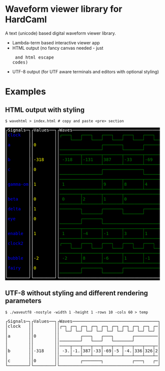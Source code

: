 # Waveform viewer library for HardCaml

A text (unicode) based digital waveform viewer library.

* Lambda-term based interactive viewer app
* HTML output (no fancy canvas needed - just <pre> and html escape codes)
* UTF-8 output (for UTF aware terminals and editors with optional styling)

# Examples

## HTML output with styling

```
$ wavehtml > index.html # copy and paste <pre> section
```

<pre>
<span style="background-color:black; color:white; font-wieght:normal">&#9484&#83&#105&#103&#110&#97&#108&#115&#9472&#9488&#9484&#86&#97&#108&#117&#101&#115&#9472&#9472&#9488&#9484&#87&#97&#118&#101&#115&#9472&#9472&#9472&#9472&#9472&#9472&#9472&#9472&#9472&#9472&#9472&#9472&#9472&#9472&#9472&#9472&#9472&#9472&#9472&#9472&#9472&#9472&#9472&#9472&#9472&#9472&#9472&#9472&#9472&#9472&#9472&#9472&#9472&#9472&#9472&#9472&#9472&#9472&#9472&#9472&#9472&#9472&#9472&#9472&#9472&#9472&#9472&#9472&#9472&#9472&#9472&#9472&#9472&#9488
&#9474</span><span style="background-color:black; color:blue; font-wieght:normal">&#99&#108&#111&#99&#107</span><span style="background-color:black; color:white; font-wieght:normal">&#32&#32&#32&#9474&#9474&#32&#32&#32&#32&#32&#32&#32&#32&#9474&#9474</span><span style="background-color:black; color:green; font-wieght:normal">&#9484&#9472&#9472&#9472&#9488</span><span style="background-color:black; color:white; font-wieght:normal">&#32&#32&#32</span><span style="background-color:black; color:green; font-wieght:normal">&#9484&#9472&#9472&#9472&#9488</span><span style="background-color:black; color:white; font-wieght:normal">&#32&#32&#32</span><span style="background-color:black; color:green; font-wieght:normal">&#9484&#9472&#9472&#9472&#9488</span><span style="background-color:black; color:white; font-wieght:normal">&#32&#32&#32</span><span style="background-color:black; color:green; font-wieght:normal">&#9484&#9472&#9472&#9472&#9488</span><span style="background-color:black; color:white; font-wieght:normal">&#32&#32&#32</span><span style="background-color:black; color:green; font-wieght:normal">&#9484&#9472&#9472&#9472&#9488</span><span style="background-color:black; color:white; font-wieght:normal">&#32&#32&#32</span><span style="background-color:black; color:green; font-wieght:normal">&#9484&#9472&#9472&#9472&#9488</span><span style="background-color:black; color:white; font-wieght:normal">&#32&#32&#32</span><span style="background-color:black; color:green; font-wieght:normal">&#9484&#9472&#9472&#9472&#9488</span><span style="background-color:black; color:white; font-wieght:normal">&#32&#32&#32</span><span style="background-color:black; color:green; font-wieght:normal">&#9484&#9472</span><span style="background-color:black; color:white; font-wieght:normal">&#9474
&#9474&#32&#32&#32&#32&#32&#32&#32&#32&#9474&#9474&#32&#32&#32&#32&#32&#32&#32&#32&#9474&#9474&#32&#32&#32&#32</span><span style="background-color:black; color:green; font-wieght:normal">&#9492&#9472&#9472&#9472&#9496</span><span style="background-color:black; color:white; font-wieght:normal">&#32&#32&#32</span><span style="background-color:black; color:green; font-wieght:normal">&#9492&#9472&#9472&#9472&#9496</span><span style="background-color:black; color:white; font-wieght:normal">&#32&#32&#32</span><span style="background-color:black; color:green; font-wieght:normal">&#9492&#9472&#9472&#9472&#9496</span><span style="background-color:black; color:white; font-wieght:normal">&#32&#32&#32</span><span style="background-color:black; color:green; font-wieght:normal">&#9492&#9472&#9472&#9472&#9496</span><span style="background-color:black; color:white; font-wieght:normal">&#32&#32&#32</span><span style="background-color:black; color:green; font-wieght:normal">&#9492&#9472&#9472&#9472&#9496</span><span style="background-color:black; color:white; font-wieght:normal">&#32&#32&#32</span><span style="background-color:black; color:green; font-wieght:normal">&#9492&#9472&#9472&#9472&#9496</span><span style="background-color:black; color:white; font-wieght:normal">&#32&#32&#32</span><span style="background-color:black; color:green; font-wieght:normal">&#9492&#9472&#9472&#9472&#9496</span><span style="background-color:black; color:white; font-wieght:normal">&#32&#9474
&#9474</span><span style="background-color:black; color:blue; font-wieght:normal">&#97</span><span style="background-color:black; color:white; font-wieght:normal">&#32&#32&#32&#32&#32&#32&#32&#9474&#9474</span><span style="background-color:black; color:yellow; font-wieght:normal">&#48</span><span style="background-color:black; color:white; font-wieght:normal">&#32&#32&#32&#32&#32&#32&#32&#9474&#9474&#32&#32&#32&#32&#32&#32&#32&#32&#32&#32&#32&#32&#32&#32&#32&#32</span><span style="background-color:black; color:green; font-wieght:normal">&#9484&#9472&#9472&#9472&#9472&#9472&#9472&#9472&#9488</span><span style="background-color:black; color:white; font-wieght:normal">&#32&#32&#32&#32&#32&#32&#32</span><span style="background-color:black; color:green; font-wieght:normal">&#9484&#9472&#9472&#9472&#9472&#9472&#9472&#9472&#9488</span><span style="background-color:black; color:white; font-wieght:normal">&#32&#32&#32&#32&#32&#32&#32&#32&#32&#32&#32&#32&#32&#32&#32</span><span style="background-color:black; color:green; font-wieght:normal">&#9484&#9472</span><span style="background-color:black; color:white; font-wieght:normal">&#9474
&#9474&#32&#32&#32&#32&#32&#32&#32&#32&#9474&#9474&#32&#32&#32&#32&#32&#32&#32&#32&#9474&#9474</span><span style="background-color:black; color:green; font-wieght:normal">&#9472&#9472&#9472&#9472&#9472&#9472&#9472&#9472&#9472&#9472&#9472&#9472&#9472&#9472&#9472&#9472&#9496</span><span style="background-color:black; color:white; font-wieght:normal">&#32&#32&#32&#32&#32&#32&#32</span><span style="background-color:black; color:green; font-wieght:normal">&#9492&#9472&#9472&#9472&#9472&#9472&#9472&#9472&#9496</span><span style="background-color:black; color:white; font-wieght:normal">&#32&#32&#32&#32&#32&#32&#32</span><span style="background-color:black; color:green; font-wieght:normal">&#9492&#9472&#9472&#9472&#9472&#9472&#9472&#9472&#9472&#9472&#9472&#9472&#9472&#9472&#9472&#9472&#9496</span><span style="background-color:black; color:white; font-wieght:normal">&#32&#9474
&#9474&#32&#32&#32&#32&#32&#32&#32&#32&#9474&#9474&#32&#32&#32&#32&#32&#32&#32&#32&#9474&#9474</span><span style="background-color:black; color:green; font-wieght:normal">&#9472&#9472&#9472&#9472&#9472&#9472&#9472&#9472&#9516&#9472&#9472&#9472&#9472&#9472&#9472&#9472&#9516&#9472&#9472&#9472&#9472&#9472&#9472&#9472&#9516&#9472&#9472&#9472&#9472&#9472&#9472&#9472&#9516&#9472&#9472&#9472&#9472&#9472&#9472&#9472&#9516&#9472&#9472&#9472&#9472&#9472&#9472&#9472&#9516&#9472&#9472&#9472&#9472&#9472&#9472&#9472&#9516&#9472</span><span style="background-color:black; color:white; font-wieght:normal">&#9474
&#9474</span><span style="background-color:black; color:blue; font-wieght:normal">&#98</span><span style="background-color:black; color:white; font-wieght:normal">&#32&#32&#32&#32&#32&#32&#32&#9474&#9474</span><span style="background-color:black; color:yellow; font-wieght:normal">&#45&#51&#49&#56</span><span style="background-color:black; color:white; font-wieght:normal">&#32&#32&#32&#32&#9474&#9474&#32</span><span style="background-color:black; color:green; font-wieght:normal">&#45&#51&#49&#56</span><span style="background-color:black; color:white; font-wieght:normal">&#32&#32&#32</span><span style="background-color:black; color:green; font-wieght:normal">&#9474&#45&#49&#51&#49</span><span style="background-color:black; color:white; font-wieght:normal">&#32&#32&#32</span><span style="background-color:black; color:green; font-wieght:normal">&#9474&#51&#56&#55</span><span style="background-color:black; color:white; font-wieght:normal">&#32&#32&#32&#32</span><span style="background-color:black; color:green; font-wieght:normal">&#9474&#45&#51&#51</span><span style="background-color:black; color:white; font-wieght:normal">&#32&#32&#32&#32</span><span style="background-color:black; color:green; font-wieght:normal">&#9474&#45&#54&#57</span><span style="background-color:black; color:white; font-wieght:normal">&#32&#32&#32&#32</span><span style="background-color:black; color:green; font-wieght:normal">&#9474&#45&#53</span><span style="background-color:black; color:white; font-wieght:normal">&#32&#32&#32&#32&#32</span><span style="background-color:black; color:green; font-wieght:normal">&#9474&#45&#52&#54&#51</span><span style="background-color:black; color:white; font-wieght:normal">&#32&#32&#32</span><span style="background-color:black; color:green; font-wieght:normal">&#9474&#51</span><span style="background-color:black; color:white; font-wieght:normal">&#9474
&#9474&#32&#32&#32&#32&#32&#32&#32&#32&#9474&#9474&#32&#32&#32&#32&#32&#32&#32&#32&#9474&#9474</span><span style="background-color:black; color:green; font-wieght:normal">&#9472&#9472&#9472&#9472&#9472&#9472&#9472&#9472&#9524&#9472&#9472&#9472&#9472&#9472&#9472&#9472&#9524&#9472&#9472&#9472&#9472&#9472&#9472&#9472&#9524&#9472&#9472&#9472&#9472&#9472&#9472&#9472&#9524&#9472&#9472&#9472&#9472&#9472&#9472&#9472&#9524&#9472&#9472&#9472&#9472&#9472&#9472&#9472&#9524&#9472&#9472&#9472&#9472&#9472&#9472&#9472&#9524&#9472</span><span style="background-color:black; color:white; font-wieght:normal">&#9474
&#9474</span><span style="background-color:black; color:blue; font-wieght:normal">&#99</span><span style="background-color:black; color:white; font-wieght:normal">&#32&#32&#32&#32&#32&#32&#32&#9474&#9474</span><span style="background-color:black; color:yellow; font-wieght:normal">&#48</span><span style="background-color:black; color:white; font-wieght:normal">&#32&#32&#32&#32&#32&#32&#32&#9474&#9474&#32&#32&#32&#32&#32&#32&#32&#32&#32&#32&#32&#32&#32&#32&#32&#32</span><span style="background-color:black; color:green; font-wieght:normal">&#9484&#9472&#9472&#9472&#9472&#9472&#9472&#9472&#9472&#9472&#9472&#9472&#9472&#9472&#9472&#9472&#9488</span><span style="background-color:black; color:white; font-wieght:normal">&#32&#32&#32&#32&#32&#32&#32&#32&#32&#32&#32&#32&#32&#32&#32&#32&#32&#32&#32&#32&#32&#32&#32</span><span style="background-color:black; color:green; font-wieght:normal">&#9484&#9472</span><span style="background-color:black; color:white; font-wieght:normal">&#9474
&#9474&#32&#32&#32&#32&#32&#32&#32&#32&#9474&#9474&#32&#32&#32&#32&#32&#32&#32&#32&#9474&#9474</span><span style="background-color:black; color:green; font-wieght:normal">&#9472&#9472&#9472&#9472&#9472&#9472&#9472&#9472&#9472&#9472&#9472&#9472&#9472&#9472&#9472&#9472&#9496</span><span style="background-color:black; color:white; font-wieght:normal">&#32&#32&#32&#32&#32&#32&#32&#32&#32&#32&#32&#32&#32&#32&#32</span><span style="background-color:black; color:green; font-wieght:normal">&#9492&#9472&#9472&#9472&#9472&#9472&#9472&#9472&#9472&#9472&#9472&#9472&#9472&#9472&#9472&#9472&#9472&#9472&#9472&#9472&#9472&#9472&#9472&#9472&#9496</span><span style="background-color:black; color:white; font-wieght:normal">&#32&#9474
&#9474&#32&#32&#32&#32&#32&#32&#32&#32&#9474&#9474&#32&#32&#32&#32&#32&#32&#32&#32&#9474&#9474</span><span style="background-color:black; color:green; font-wieght:normal">&#9472&#9472&#9472&#9472&#9472&#9472&#9472&#9472&#9472&#9472&#9472&#9472&#9472&#9472&#9472&#9472&#9516&#9472&#9472&#9472&#9472&#9472&#9472&#9472&#9516&#9472&#9472&#9472&#9472&#9472&#9472&#9472&#9516&#9472&#9472&#9472&#9472&#9472&#9472&#9472&#9516&#9472&#9472&#9472&#9472&#9472&#9472&#9472&#9516&#9472&#9472&#9472&#9472&#9472&#9472&#9472&#9516&#9472</span><span style="background-color:black; color:white; font-wieght:normal">&#9474
&#9474</span><span style="background-color:black; color:blue; font-wieght:normal">&#103&#97&#109&#109&#97&#45&#111&#109</span><span style="background-color:black; color:white; font-wieght:normal">&#9474&#9474</span><span style="background-color:black; color:yellow; font-wieght:normal">&#49</span><span style="background-color:black; color:white; font-wieght:normal">&#32&#32&#32&#32&#32&#32&#32&#9474&#9474&#32</span><span style="background-color:black; color:green; font-wieght:normal">&#49</span><span style="background-color:black; color:white; font-wieght:normal">&#32&#32&#32&#32&#32&#32&#32&#32&#32&#32&#32&#32&#32&#32</span><span style="background-color:black; color:green; font-wieght:normal">&#9474&#57</span><span style="background-color:black; color:white; font-wieght:normal">&#32&#32&#32&#32&#32&#32</span><span style="background-color:black; color:green; font-wieght:normal">&#9474&#56</span><span style="background-color:black; color:white; font-wieght:normal">&#32&#32&#32&#32&#32&#32</span><span style="background-color:black; color:green; font-wieght:normal">&#9474&#52</span><span style="background-color:black; color:white; font-wieght:normal">&#32&#32&#32&#32&#32&#32</span><span style="background-color:black; color:green; font-wieght:normal">&#9474&#54</span><span style="background-color:black; color:white; font-wieght:normal">&#32&#32&#32&#32&#32&#32</span><span style="background-color:black; color:green; font-wieght:normal">&#9474&#53</span><span style="background-color:black; color:white; font-wieght:normal">&#32&#32&#32&#32&#32&#32</span><span style="background-color:black; color:green; font-wieght:normal">&#9474&#48</span><span style="background-color:black; color:white; font-wieght:normal">&#9474
&#9474&#32&#32&#32&#32&#32&#32&#32&#32&#9474&#9474&#32&#32&#32&#32&#32&#32&#32&#32&#9474&#9474</span><span style="background-color:black; color:green; font-wieght:normal">&#9472&#9472&#9472&#9472&#9472&#9472&#9472&#9472&#9472&#9472&#9472&#9472&#9472&#9472&#9472&#9472&#9524&#9472&#9472&#9472&#9472&#9472&#9472&#9472&#9524&#9472&#9472&#9472&#9472&#9472&#9472&#9472&#9524&#9472&#9472&#9472&#9472&#9472&#9472&#9472&#9524&#9472&#9472&#9472&#9472&#9472&#9472&#9472&#9524&#9472&#9472&#9472&#9472&#9472&#9472&#9472&#9524&#9472</span><span style="background-color:black; color:white; font-wieght:normal">&#9474
&#9474&#32&#32&#32&#32&#32&#32&#32&#32&#9474&#9474&#32&#32&#32&#32&#32&#32&#32&#32&#9474&#9474</span><span style="background-color:black; color:green; font-wieght:normal">&#9472&#9472&#9472&#9472&#9472&#9472&#9472&#9472&#9516&#9472&#9472&#9472&#9472&#9472&#9472&#9472&#9516&#9472&#9472&#9472&#9472&#9472&#9472&#9472&#9516&#9472&#9472&#9472&#9472&#9472&#9472&#9472&#9472&#9472&#9472&#9472&#9472&#9472&#9472&#9472&#9472&#9472&#9472&#9472&#9472&#9472&#9472&#9472&#9472&#9472&#9472&#9472&#9472&#9472&#9472&#9472&#9516&#9472</span><span style="background-color:black; color:white; font-wieght:normal">&#9474
&#9474</span><span style="background-color:black; color:blue; font-wieght:normal">&#98&#101&#116&#97</span><span style="background-color:black; color:white; font-wieght:normal">&#32&#32&#32&#32&#9474&#9474</span><span style="background-color:black; color:yellow; font-wieght:normal">&#48</span><span style="background-color:black; color:white; font-wieght:normal">&#32&#32&#32&#32&#32&#32&#32&#9474&#9474&#32</span><span style="background-color:black; color:green; font-wieght:normal">&#48</span><span style="background-color:black; color:white; font-wieght:normal">&#32&#32&#32&#32&#32&#32</span><span style="background-color:black; color:green; font-wieght:normal">&#9474&#50</span><span style="background-color:black; color:white; font-wieght:normal">&#32&#32&#32&#32&#32&#32</span><span style="background-color:black; color:green; font-wieght:normal">&#9474&#49</span><span style="background-color:black; color:white; font-wieght:normal">&#32&#32&#32&#32&#32&#32</span><span style="background-color:black; color:green; font-wieght:normal">&#9474&#48</span><span style="background-color:black; color:white; font-wieght:normal">&#32&#32&#32&#32&#32&#32&#32&#32&#32&#32&#32&#32&#32&#32&#32&#32&#32&#32&#32&#32&#32&#32&#32&#32&#32&#32&#32&#32&#32&#32</span><span style="background-color:black; color:green; font-wieght:normal">&#9474&#50</span><span style="background-color:black; color:white; font-wieght:normal">&#9474
&#9474&#32&#32&#32&#32&#32&#32&#32&#32&#9474&#9474&#32&#32&#32&#32&#32&#32&#32&#32&#9474&#9474</span><span style="background-color:black; color:green; font-wieght:normal">&#9472&#9472&#9472&#9472&#9472&#9472&#9472&#9472&#9524&#9472&#9472&#9472&#9472&#9472&#9472&#9472&#9524&#9472&#9472&#9472&#9472&#9472&#9472&#9472&#9524&#9472&#9472&#9472&#9472&#9472&#9472&#9472&#9472&#9472&#9472&#9472&#9472&#9472&#9472&#9472&#9472&#9472&#9472&#9472&#9472&#9472&#9472&#9472&#9472&#9472&#9472&#9472&#9472&#9472&#9472&#9472&#9524&#9472</span><span style="background-color:black; color:white; font-wieght:normal">&#9474
&#9474</span><span style="background-color:black; color:blue; font-wieght:normal">&#100&#101&#108&#116&#97</span><span style="background-color:black; color:white; font-wieght:normal">&#32&#32&#32&#9474&#9474</span><span style="background-color:black; color:yellow; font-wieght:normal">&#49</span><span style="background-color:black; color:white; font-wieght:normal">&#32&#32&#32&#32&#32&#32&#32&#9474&#9474</span><span style="background-color:black; color:green; font-wieght:normal">&#9472&#9472&#9472&#9472&#9472&#9472&#9472&#9472&#9488</span><span style="background-color:black; color:white; font-wieght:normal">&#32&#32&#32&#32&#32&#32&#32</span><span style="background-color:black; color:green; font-wieght:normal">&#9484&#9472&#9472&#9472&#9472&#9472&#9472&#9472&#9488</span><span style="background-color:black; color:white; font-wieght:normal">&#32&#32&#32&#32&#32&#32&#32</span><span style="background-color:black; color:green; font-wieght:normal">&#9484&#9472&#9472&#9472&#9472&#9472&#9472&#9472&#9488</span><span style="background-color:black; color:white; font-wieght:normal">&#32&#32&#32&#32&#32&#32&#32</span><span style="background-color:black; color:green; font-wieght:normal">&#9484&#9472&#9472&#9472&#9472&#9472&#9472&#9472&#9488</span><span style="background-color:black; color:white; font-wieght:normal">&#32&#9474
&#9474&#32&#32&#32&#32&#32&#32&#32&#32&#9474&#9474&#32&#32&#32&#32&#32&#32&#32&#32&#9474&#9474&#32&#32&#32&#32&#32&#32&#32&#32</span><span style="background-color:black; color:green; font-wieght:normal">&#9492&#9472&#9472&#9472&#9472&#9472&#9472&#9472&#9496</span><span style="background-color:black; color:white; font-wieght:normal">&#32&#32&#32&#32&#32&#32&#32</span><span style="background-color:black; color:green; font-wieght:normal">&#9492&#9472&#9472&#9472&#9472&#9472&#9472&#9472&#9496</span><span style="background-color:black; color:white; font-wieght:normal">&#32&#32&#32&#32&#32&#32&#32</span><span style="background-color:black; color:green; font-wieght:normal">&#9492&#9472&#9472&#9472&#9472&#9472&#9472&#9472&#9496</span><span style="background-color:black; color:white; font-wieght:normal">&#32&#32&#32&#32&#32&#32&#32</span><span style="background-color:black; color:green; font-wieght:normal">&#9492&#9472</span><span style="background-color:black; color:white; font-wieght:normal">&#9474
&#9474</span><span style="background-color:black; color:blue; font-wieght:normal">&#101&#121&#101</span><span style="background-color:black; color:white; font-wieght:normal">&#32&#32&#32&#32&#32&#9474&#9474</span><span style="background-color:black; color:yellow; font-wieght:normal">&#48</span><span style="background-color:black; color:white; font-wieght:normal">&#32&#32&#32&#32&#32&#32&#32&#9474&#9474&#32&#32&#32&#32&#32&#32&#32&#32</span><span style="background-color:black; color:green; font-wieght:normal">&#9484&#9472&#9472&#9472&#9472&#9472&#9472&#9472&#9488</span><span style="background-color:black; color:white; font-wieght:normal">&#32&#32&#32&#32&#32&#32&#32&#32&#32&#32&#32&#32&#32&#32&#32&#32&#32&#32&#32&#32&#32&#32&#32&#32&#32&#32&#32&#32&#32&#32&#32</span><span style="background-color:black; color:green; font-wieght:normal">&#9484&#9472&#9472&#9472&#9472&#9472&#9472&#9472&#9472&#9472</span><span style="background-color:black; color:white; font-wieght:normal">&#9474
&#9474&#32&#32&#32&#32&#32&#32&#32&#32&#9474&#9474&#32&#32&#32&#32&#32&#32&#32&#32&#9474&#9474</span><span style="background-color:black; color:green; font-wieght:normal">&#9472&#9472&#9472&#9472&#9472&#9472&#9472&#9472&#9496</span><span style="background-color:black; color:white; font-wieght:normal">&#32&#32&#32&#32&#32&#32&#32</span><span style="background-color:black; color:green; font-wieght:normal">&#9492&#9472&#9472&#9472&#9472&#9472&#9472&#9472&#9472&#9472&#9472&#9472&#9472&#9472&#9472&#9472&#9472&#9472&#9472&#9472&#9472&#9472&#9472&#9472&#9472&#9472&#9472&#9472&#9472&#9472&#9472&#9472&#9496</span><span style="background-color:black; color:white; font-wieght:normal">&#32&#32&#32&#32&#32&#32&#32&#32&#32&#9474
&#9474&#32&#32&#32&#32&#32&#32&#32&#32&#9474&#9474&#32&#32&#32&#32&#32&#32&#32&#32&#9474&#9474</span><span style="background-color:black; color:green; font-wieght:normal">&#9472&#9472&#9472&#9472&#9472&#9472&#9472&#9472&#9516&#9472&#9472&#9472&#9472&#9472&#9472&#9472&#9516&#9472&#9472&#9472&#9472&#9472&#9472&#9472&#9516&#9472&#9472&#9472&#9472&#9472&#9472&#9472&#9516&#9472&#9472&#9472&#9472&#9472&#9472&#9472&#9516&#9472&#9472&#9472&#9472&#9472&#9472&#9472&#9472&#9472&#9472&#9472&#9472&#9472&#9472&#9472&#9516&#9472</span><span style="background-color:black; color:white; font-wieght:normal">&#9474
&#9474</span><span style="background-color:black; color:blue; font-wieght:normal">&#101&#110&#97&#98&#108&#101</span><span style="background-color:black; color:white; font-wieght:normal">&#32&#32&#9474&#9474</span><span style="background-color:black; color:yellow; font-wieght:normal">&#49</span><span style="background-color:black; color:white; font-wieght:normal">&#32&#32&#32&#32&#32&#32&#32&#9474&#9474&#32</span><span style="background-color:black; color:green; font-wieght:normal">&#49</span><span style="background-color:black; color:white; font-wieght:normal">&#32&#32&#32&#32&#32&#32</span><span style="background-color:black; color:green; font-wieght:normal">&#9474&#45&#52</span><span style="background-color:black; color:white; font-wieght:normal">&#32&#32&#32&#32&#32</span><span style="background-color:black; color:green; font-wieght:normal">&#9474&#45&#49</span><span style="background-color:black; color:white; font-wieght:normal">&#32&#32&#32&#32&#32</span><span style="background-color:black; color:green; font-wieght:normal">&#9474&#51</span><span style="background-color:black; color:white; font-wieght:normal">&#32&#32&#32&#32&#32&#32</span><span style="background-color:black; color:green; font-wieght:normal">&#9474&#49</span><span style="background-color:black; color:white; font-wieght:normal">&#32&#32&#32&#32&#32&#32</span><span style="background-color:black; color:green; font-wieght:normal">&#9474&#45&#52</span><span style="background-color:black; color:white; font-wieght:normal">&#32&#32&#32&#32&#32&#32&#32&#32&#32&#32&#32&#32&#32</span><span style="background-color:black; color:green; font-wieght:normal">&#9474&#45</span><span style="background-color:black; color:white; font-wieght:normal">&#9474
&#9474&#32&#32&#32&#32&#32&#32&#32&#32&#9474&#9474&#32&#32&#32&#32&#32&#32&#32&#32&#9474&#9474</span><span style="background-color:black; color:green; font-wieght:normal">&#9472&#9472&#9472&#9472&#9472&#9472&#9472&#9472&#9524&#9472&#9472&#9472&#9472&#9472&#9472&#9472&#9524&#9472&#9472&#9472&#9472&#9472&#9472&#9472&#9524&#9472&#9472&#9472&#9472&#9472&#9472&#9472&#9524&#9472&#9472&#9472&#9472&#9472&#9472&#9472&#9524&#9472&#9472&#9472&#9472&#9472&#9472&#9472&#9472&#9472&#9472&#9472&#9472&#9472&#9472&#9472&#9524&#9472</span><span style="background-color:black; color:white; font-wieght:normal">&#9474
&#9474</span><span style="background-color:black; color:blue; font-wieght:normal">&#99&#108&#111&#99&#107&#50</span><span style="background-color:black; color:white; font-wieght:normal">&#32&#32&#9474&#9474&#32&#32&#32&#32&#32&#32&#32&#32&#9474&#9474</span><span style="background-color:black; color:green; font-wieght:normal">&#9484&#9472&#9472&#9472&#9488</span><span style="background-color:black; color:white; font-wieght:normal">&#32&#32&#32</span><span style="background-color:black; color:green; font-wieght:normal">&#9484&#9472&#9472&#9472&#9488</span><span style="background-color:black; color:white; font-wieght:normal">&#32&#32&#32</span><span style="background-color:black; color:green; font-wieght:normal">&#9484&#9472&#9472&#9472&#9488</span><span style="background-color:black; color:white; font-wieght:normal">&#32&#32&#32</span><span style="background-color:black; color:green; font-wieght:normal">&#9484&#9472&#9472&#9472&#9488</span><span style="background-color:black; color:white; font-wieght:normal">&#32&#32&#32</span><span style="background-color:black; color:green; font-wieght:normal">&#9484&#9472&#9472&#9472&#9488</span><span style="background-color:black; color:white; font-wieght:normal">&#32&#32&#32</span><span style="background-color:black; color:green; font-wieght:normal">&#9484&#9472&#9472&#9472&#9488</span><span style="background-color:black; color:white; font-wieght:normal">&#32&#32&#32</span><span style="background-color:black; color:green; font-wieght:normal">&#9484&#9472&#9472&#9472&#9488</span><span style="background-color:black; color:white; font-wieght:normal">&#32&#32&#32</span><span style="background-color:black; color:green; font-wieght:normal">&#9484&#9472</span><span style="background-color:black; color:white; font-wieght:normal">&#9474
&#9474&#32&#32&#32&#32&#32&#32&#32&#32&#9474&#9474&#32&#32&#32&#32&#32&#32&#32&#32&#9474&#9474&#32&#32&#32&#32</span><span style="background-color:black; color:green; font-wieght:normal">&#9492&#9472&#9472&#9472&#9496</span><span style="background-color:black; color:white; font-wieght:normal">&#32&#32&#32</span><span style="background-color:black; color:green; font-wieght:normal">&#9492&#9472&#9472&#9472&#9496</span><span style="background-color:black; color:white; font-wieght:normal">&#32&#32&#32</span><span style="background-color:black; color:green; font-wieght:normal">&#9492&#9472&#9472&#9472&#9496</span><span style="background-color:black; color:white; font-wieght:normal">&#32&#32&#32</span><span style="background-color:black; color:green; font-wieght:normal">&#9492&#9472&#9472&#9472&#9496</span><span style="background-color:black; color:white; font-wieght:normal">&#32&#32&#32</span><span style="background-color:black; color:green; font-wieght:normal">&#9492&#9472&#9472&#9472&#9496</span><span style="background-color:black; color:white; font-wieght:normal">&#32&#32&#32</span><span style="background-color:black; color:green; font-wieght:normal">&#9492&#9472&#9472&#9472&#9496</span><span style="background-color:black; color:white; font-wieght:normal">&#32&#32&#32</span><span style="background-color:black; color:green; font-wieght:normal">&#9492&#9472&#9472&#9472&#9496</span><span style="background-color:black; color:white; font-wieght:normal">&#32&#9474
&#9474&#32&#32&#32&#32&#32&#32&#32&#32&#9474&#9474&#32&#32&#32&#32&#32&#32&#32&#32&#9474&#9474</span><span style="background-color:black; color:green; font-wieght:normal">&#9472&#9472&#9472&#9472&#9472&#9472&#9472&#9472&#9516&#9472&#9472&#9472&#9472&#9472&#9472&#9472&#9516&#9472&#9472&#9472&#9472&#9472&#9472&#9472&#9516&#9472&#9472&#9472&#9472&#9472&#9472&#9472&#9516&#9472&#9472&#9472&#9472&#9472&#9472&#9472&#9472&#9472&#9472&#9472&#9472&#9472&#9472&#9472&#9516&#9472&#9472&#9472&#9472&#9472&#9472&#9472&#9516&#9472</span><span style="background-color:black; color:white; font-wieght:normal">&#9474
&#9474</span><span style="background-color:black; color:blue; font-wieght:normal">&#98&#117&#98&#98&#108&#101</span><span style="background-color:black; color:white; font-wieght:normal">&#32&#32&#9474&#9474</span><span style="background-color:black; color:yellow; font-wieght:normal">&#45&#50</span><span style="background-color:black; color:white; font-wieght:normal">&#32&#32&#32&#32&#32&#32&#9474&#9474&#32</span><span style="background-color:black; color:green; font-wieght:normal">&#45&#50</span><span style="background-color:black; color:white; font-wieght:normal">&#32&#32&#32&#32&#32</span><span style="background-color:black; color:green; font-wieght:normal">&#9474&#56</span><span style="background-color:black; color:white; font-wieght:normal">&#32&#32&#32&#32&#32&#32</span><span style="background-color:black; color:green; font-wieght:normal">&#9474&#45&#54</span><span style="background-color:black; color:white; font-wieght:normal">&#32&#32&#32&#32&#32</span><span style="background-color:black; color:green; font-wieght:normal">&#9474&#49</span><span style="background-color:black; color:white; font-wieght:normal">&#32&#32&#32&#32&#32&#32</span><span style="background-color:black; color:green; font-wieght:normal">&#9474&#45&#49</span><span style="background-color:black; color:white; font-wieght:normal">&#32&#32&#32&#32&#32&#32&#32&#32&#32&#32&#32&#32&#32</span><span style="background-color:black; color:green; font-wieght:normal">&#9474&#54</span><span style="background-color:black; color:white; font-wieght:normal">&#32&#32&#32&#32&#32&#32</span><span style="background-color:black; color:green; font-wieght:normal">&#9474&#45</span><span style="background-color:black; color:white; font-wieght:normal">&#9474
&#9474&#32&#32&#32&#32&#32&#32&#32&#32&#9474&#9474&#32&#32&#32&#32&#32&#32&#32&#32&#9474&#9474</span><span style="background-color:black; color:green; font-wieght:normal">&#9472&#9472&#9472&#9472&#9472&#9472&#9472&#9472&#9524&#9472&#9472&#9472&#9472&#9472&#9472&#9472&#9524&#9472&#9472&#9472&#9472&#9472&#9472&#9472&#9524&#9472&#9472&#9472&#9472&#9472&#9472&#9472&#9524&#9472&#9472&#9472&#9472&#9472&#9472&#9472&#9472&#9472&#9472&#9472&#9472&#9472&#9472&#9472&#9524&#9472&#9472&#9472&#9472&#9472&#9472&#9472&#9524&#9472</span><span style="background-color:black; color:white; font-wieght:normal">&#9474
&#9474</span><span style="background-color:black; color:blue; font-wieght:normal">&#102&#97&#105&#114&#121</span><span style="background-color:black; color:white; font-wieght:normal">&#32&#32&#32&#9474&#9474</span><span style="background-color:black; color:yellow; font-wieght:normal">&#48</span><span style="background-color:black; color:white; font-wieght:normal">&#32&#32&#32&#32&#32&#32&#32&#9474&#9474&#32&#32&#32&#32&#32&#32&#32&#32</span><span style="background-color:black; color:green; font-wieght:normal">&#9484&#9472&#9472&#9472&#9472&#9472&#9472&#9472&#9488</span><span style="background-color:black; color:white; font-wieght:normal">&#32&#32&#32&#32&#32&#32&#32</span><span style="background-color:black; color:green; font-wieght:normal">&#9484&#9472&#9472&#9472&#9472&#9472&#9472&#9472&#9472&#9472&#9472&#9472&#9472&#9472&#9472&#9472&#9488</span><span style="background-color:black; color:white; font-wieght:normal">&#32&#32&#32&#32&#32&#32&#32&#32&#32&#32&#32&#32&#32&#32&#32&#32&#32&#9474
&#9474&#32&#32&#32&#32&#32&#32&#32&#32&#9474&#9474&#32&#32&#32&#32&#32&#32&#32&#32&#9474&#9474</span><span style="background-color:black; color:green; font-wieght:normal">&#9472&#9472&#9472&#9472&#9472&#9472&#9472&#9472&#9496</span><span style="background-color:black; color:white; font-wieght:normal">&#32&#32&#32&#32&#32&#32&#32</span><span style="background-color:black; color:green; font-wieght:normal">&#9492&#9472&#9472&#9472&#9472&#9472&#9472&#9472&#9496</span><span style="background-color:black; color:white; font-wieght:normal">&#32&#32&#32&#32&#32&#32&#32&#32&#32&#32&#32&#32&#32&#32&#32</span><span style="background-color:black; color:green; font-wieght:normal">&#9492&#9472&#9472&#9472&#9472&#9472&#9472&#9472&#9472&#9472&#9472&#9472&#9472&#9472&#9472&#9472&#9472&#9472</span><span style="background-color:black; color:white; font-wieght:normal">&#9474
&#9492&#9472&#9472&#9472&#9472&#9472&#9472&#9472&#9472&#9496&#9492&#9472&#9472&#9472&#9472&#9472&#9472&#9472&#9472&#9496&#9492&#9472&#9472&#9472&#9472&#9472&#9472&#9472&#9472&#9472&#9472&#9472&#9472&#9472&#9472&#9472&#9472&#9472&#9472&#9472&#9472&#9472&#9472&#9472&#9472&#9472&#9472&#9472&#9472&#9472&#9472&#9472&#9472&#9472&#9472&#9472&#9472&#9472&#9472&#9472&#9472&#9472&#9472&#9472&#9472&#9472&#9472&#9472&#9472&#9472&#9472&#9472&#9472&#9472&#9472&#9472&#9472&#9472&#9472&#9496
</pre>

## UTF-8 without styling and different rendering parameters 

```
$ ./waveutf8 -nostyle -width 1 -height 1 -rows 10 -cols 60 > temp
```

<pre>
┌Signals─┐┌Values──┐┌Waves─────────────────────────────────┐
│clock   ││        ││┌─┐ ┌─┐ ┌─┐ ┌─┐ ┌─┐ ┌─┐ ┌─┐ ┌─┐ ┌─┐ ┌─│
│        ││        ││  └─┘ └─┘ └─┘ └─┘ └─┘ └─┘ └─┘ └─┘ └─┘ │
│a       ││0       ││        ┌───┐   ┌───┐       ┌─────────│
│        ││        ││────────┘   └───┘   └───────┘         │
│        ││        ││────┬───┬───┬───┬───┬───┬───┬───┬───┬─│
│b       ││-318    ││ -3.│-1.│387│-33│-69│-5 │-4.│336│326│2│
│        ││        ││────┴───┴───┴───┴───┴───┴───┴───┴───┴─│
│c       ││0       ││        ┌───────┐           ┌───┐   ┌─│
└────────┘└────────┘└──────────────────────────────────────┘
</pre>

